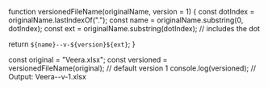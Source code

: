 function versionedFileName(originalName, version = 1) {
  const dotIndex = originalName.lastIndexOf(".");
  const name = originalName.substring(0, dotIndex);
  const ext = originalName.substring(dotIndex); // includes the dot

  return `${name}--v-${version}${ext}`;
}

const original = "Veera.xlsx";
const versioned = versionedFileName(original); // default version 1
console.log(versioned); // Output: Veera--v-1.xlsx